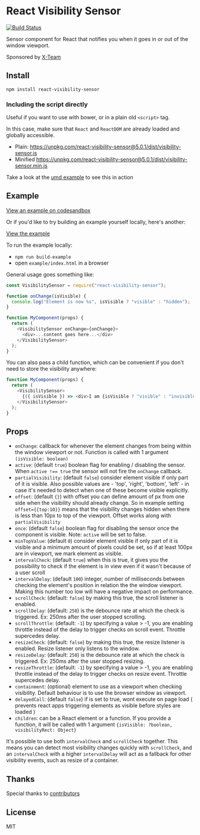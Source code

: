 # React Visibility Sensor

[![Build Status](https://secure.travis-ci.org/joshwnj/react-visibility-sensor.png)](http://travis-ci.org/joshwnj/react-visibility-sensor)

Sensor component for React that notifies you when it goes in or out of the window viewport.

Sponsored by [X-Team](https://x-team.com)

## Install

`npm install react-visibility-sensor`

### Including the script directly

Useful if you want to use with bower, or in a plain old `<script>` tag.

In this case, make sure that `React` and `ReactDOM` are already loaded and globally accessible.

- Plain: <https://unpkg.com/react-visibility-sensor@5.0.1/dist/visibility-sensor.js>
- Minified <https://unpkg.com/react-visibility-sensor@5.0.1/dist/visibility-sensor.min.js>

Take a look at the [umd example](./example-umd/) to see this in action

## Example

[View an example on codesandbox](https://codesandbox.io/s/p73kyx9zpm)

Or if you'd like to try building an example yourself locally, here's another:

[View the example](https://joshwnj.github.io/react-visibility-sensor/)

To run the example locally:

- `npm run build-example`
- open `example/index.html` in a browser

General usage goes something like:

```js
const VisibilitySensor = require("react-visibility-sensor");

function onChange(isVisible) {
  console.log("Element is now %s", isVisible ? "visible" : "hidden");
}

function MyComponent(props) {
  return (
    <VisibilitySensor onChange={onChange}>
      <div>...content goes here...</div>
    </VisibilitySensor>
  );
}
```

You can also pass a child function, which can be convenient if you don't need to store the visibility anywhere:

```js
function MyComponent(props) {
  return (
    <VisibilitySensor>
      {({ isVisible }) => <div>I am {isVisible ? "visible" : "invisible"}</div>}
    </VisibilitySensor>
  );
}
```

## Props

- `onChange`: callback for whenever the element changes from being within the window viewport or not. Function is called with 1 argument `(isVisible: boolean)`
- `active`: (default `true`) boolean flag for enabling / disabling the sensor. When `active !== true` the sensor will not fire the `onChange` callback.
- `partialVisibility`: (default `false`) consider element visible if only part of it is visible. Also possible values are - 'top', 'right', 'bottom', 'left' - in case it's needed to detect when one of these become visible explicitly.
- `offset`: (default `{}`) with offset you can define amount of px from one side when the visibility should already change. So in example setting `offset={{top:10}}` means that the visibility changes hidden when there is less than 10px to top of the viewport. Offset works along with `partialVisibility`
- `once`: (default `false`) boolean flag for disabling the sensor once the component is visible. Note: `active` will be set to false.
- `minTopValue`: (default `0`) consider element visible if only part of it is visible and a minimum amount of pixels could be set, so if at least 100px are in viewport, we mark element as visible.
- `intervalCheck`: (default `true`) when this is true, it gives you the possibility to check if the element is in view even if it wasn't because of a user scroll
- `intervalDelay`: (default `100`) integer, number of milliseconds between checking the element's position in relation the the window viewport. Making this number too low will have a negative impact on performance.
- `scrollCheck`: (default: `false`) by making this true, the scroll listener is enabled.
- `scrollDelay`: (default: `250`) is the debounce rate at which the check is triggered. Ex: 250ms after the user stopped scrolling.
- `scrollThrottle`: (default: `-1`) by specifying a value > -1, you are enabling throttle instead of the delay to trigger checks on scroll event. Throttle supercedes delay.
- `resizeCheck`: (default: `false`) by making this true, the resize listener is enabled. Resize listener only listens to the window.
- `resizeDelay`: (default: `250`) is the debounce rate at which the check is triggered. Ex: 250ms after the user stopped resizing.
- `resizeThrottle`: (default: `-1`) by specifying a value > -1, you are enabling throttle instead of the delay to trigger checks on resize event. Throttle supercedes delay.
- `containment`: (optional) element to use as a viewport when checking visibility. Default behaviour is to use the browser window as viewport.
- `delayedCall`: (default `false`) if is set to true, wont execute on page load ( prevents react apps triggering elements as visible before styles are loaded )
- `children`: can be a React element or a function. If you provide a function, it will be called with 1 argument `{isVisible: ?boolean, visibilityRect: Object}`

It's possible to use both `intervalCheck` and `scrollCheck` together. This means you can detect most visibility changes quickly with `scrollCheck`, and an `intervalCheck` with a higher `intervalDelay` will act as a fallback for other visibility events, such as resize of a container.

## Thanks

Special thanks to [contributors](https://github.com/joshwnj/react-visibility-sensor/graphs/contributors)

## License

MIT

